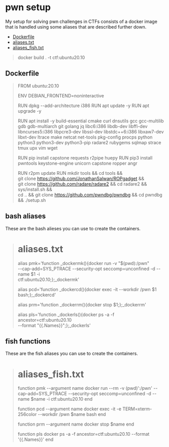 # pwn setup

My setup for solving pwn challenges in CTFs consists of a docker image that is handled using some aliases that are described further down.

- <a href="Dockerfile">Dockerfile</a>
- <a href="aliases.txt">aliases.txt</a>
- <a href="aliases_fish.txt">aliases_fish.txt</a>


> docker build . -t ctf:ubuntu20.10


## Dockerfile


> FROM ubuntu:20.10
> 
> ENV DEBIAN_FRONTEND=noninteractive
> 
> RUN dpkg --add-architecture i386
> RUN apt update -y
> RUN apt upgrade -y
> 
> RUN apt install -y build-essential cmake curl dnsutils gcc gcc-multilib gdb gdb-multiarch git golang jq libc6:i386 libdb-dev libffi-dev libncurses5:i386 libpcre3-dev libssl-dev libstdc++6:i386 libxaw7-dev libxt-dev ltrace make netcat net-tools pkg-config procps python python3 python3-dev python3-pip radare2 rubygems sqlmap strace tmux upx vim wget
> 
> RUN pip install capstone requests r2pipe huepy
> RUN pip3 install pwntools keystone-engine unicorn capstone ropper angr
> 
> RUN r2pm update
> RUN mkdir tools && cd tools && \
> git clone https://github.com/JonathanSalwan/ROPgadget && \
> git clone https://github.com/radare/radare2 && cd radare2 && sys/install.sh && \
> cd .. && git clone https://github.com/pwndbg/pwndbg && cd pwndbg && ./setup.sh


## bash aliases

These are the bash alieses you can use to create the containers.


> # aliases.txt
> 
> alias pmk='function _dockermk(){docker run -v "$(pwd):/pwn" \
> --cap-add=SYS_PTRACE --security-opt seccomp=unconfined -d --name $1 -i \
> ctf:ubuntu20.10;};_dockermk'
> 
> alias pcd='function _dockercd(){docker exec -it --workdir /pwn $1 bash;};_dockercd'
> 
> alias prm='function _dockerrm(){docker stop $1;};_dockerrm'
> 
> alias pls='function _dockerls(){docker ps -a -f ancestor=ctf:ubuntu20.10 \
> --format "{{.Names}}";};_dockerls'


## fish functions

These are the fish aliases you can use to create the containers.


> # aliases_fish.txt
> 
> function pmk --argument name
>     docker run --rm -v (pwd)':/pwn' --cap-add=SYS_PTRACE --security-opt seccomp=unconfined -d --name $name -i ctf:ubuntu20.10
> end
> 
> function pcd --argument name
>     docker exec -it -e TERM=xterm-256color --workdir /pwn $name bash
> end
> 
> function prm --argument name
>     docker stop $name
> end
> 
> function pls
>     docker ps -a -f ancestor=ctf:ubuntu20.10 --format '{{.Names}}'
> end